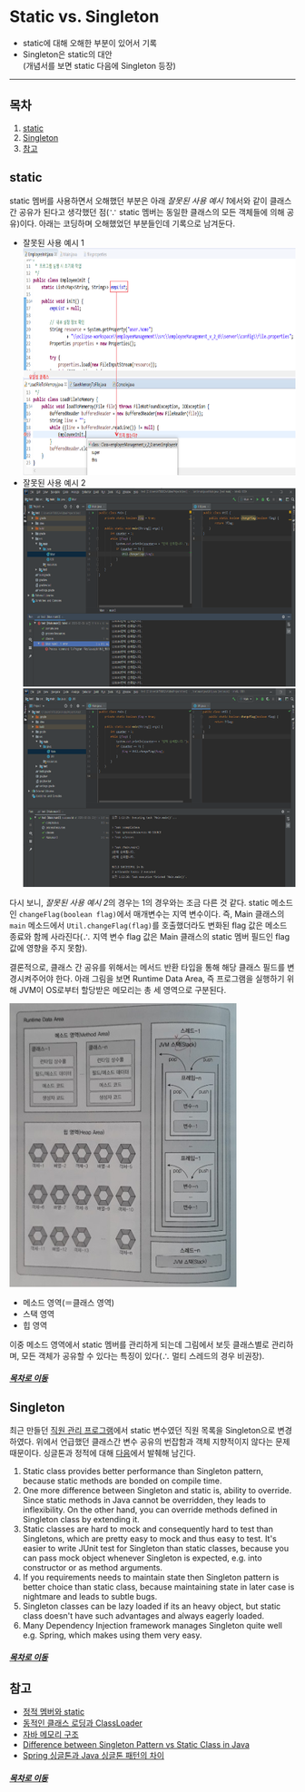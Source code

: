 Static vs. Singleton
=====
* static에 대해 오해한 부분이 있어서 기록
* Singleton은 static의 대안  
  (개념서를 보면 static 다음에 Singleton 등장)
- - -
## 목차
1. [static](#static)
2. [Singleton](#Singleton)
3. [참고](#참고)

## static
static 멤버를 사용하면서 오해했던 부분은 아래 *잘못된 사용 예시 1*에서와 같이 클래스 간 공유가 된다고 생각했던 점(∵ static 멤버는 동일한 클래스의 모든 객체들에 의해 공유)이다. 아래는 코딩하며 오해했었던 부분들인데 기록으로 남겨둔다.

* 잘못된 사용 예시 1  
	<img src="../../img/static_load_time.png" width="600" height="400"></br>
* 잘못된 사용 예시 2  
	<img src="../../img/static_1.png" width="800" height="350"></br>
	<img src="../../img/static_2.png" width="800" height="350"></br>

다시 보니, *잘못된 사용 예시 2*의 경우는 1의 경우와는 조금 다른 것 같다. static 메소드인 `changeFlag(boolean flag)`에서 매개변수는 지역 변수이다. 즉, Main 클래스의 `main` 메소드에서 `Util.changeFlag(flag)`를 호출했더라도 변화된 flag 값은 메소드 종료와 함께 사라진다(∴ 지역 변수 flag 값은 Main 클래스의 static 멤버 필드인 flag 값에 영향을 주지 못함).

결론적으로, 클래스 간 공유를 위해서는 메서드 반환 타입을 통해 해당 클래스 필드를 변경시켜주어야 한다. 아래 그림을 보면 Runtime Data Area, 즉 프로그램을 실행하기 위해 JVM이 OS로부터 할당받은 메모리는 총 세 영역으로 구분된다.

<img src="../../img/runtime_data_area.jpg" width="400" height="500"></br>

* 메소드 영역(＝클래스 영역)
* 스택 영역
* 힙 영역

이중 메소드 영역에서 static 멤버를 관리하게 되는데 그림에서 보듯 클래스별로 관리하며, 모든 객체가 공유할 수 있다는 특징이 있다(∴ 멀티 스레드의 경우 비권장).

##### [목차로 이동](#목차)

## Singleton
최근 만들던 [직원 관리 프로그램](https://github.com/nara1030/EmployeeManagementSystem)에서 static 변수였던 직원 목록을 Singleton으로 변경하였다. 위에서 언급했던 클래스간 변수 공유의 번잡함과 객체 지향적이지 않다는 문제 때문이다. 싱글톤과 정적에 대해 [다음](https://javarevisited.blogspot.com/2013/03/difference-between-singleton-pattern-vs-static-class-java.html)에서 발췌해 남긴다.

1. Static class provides better performance than Singleton pattern, because static methods are bonded on compile time.
2. One more difference between Singleton and static is, ability to override. Since static methods in Java cannot be overridden, they leads to inflexibility. On the other hand, you can override methods defined in Singleton class by extending it.
3. Static classes are hard to mock and consequently hard to test than Singletons, which are pretty easy to mock and thus easy to test. It's easier to write JUnit test for Singleton than static classes, because you can pass mock object whenever Singleton is expected, e.g. into constructor or as method arguments.
4. If you requirements needs to maintain state then Singleton pattern is better choice than static class, because maintaining state in later case is nightmare and leads to subtle bugs.
5. Singleton classes can be lazy loaded if its an heavy object, but static class doesn't have such advantages and always eagerly loaded.
6. Many Dependency Injection framework manages Singleton quite well e.g. Spring, which makes using them very easy.

##### [목차로 이동](#목차)

## 참고
* [정적 멤버와 static](https://blog.naver.com/heartflow89/220959033435)
* [동적인 클래스 로딩과 ClassLoader](https://javacan.tistory.com/entry/1)
* [자바 메모리 구조](https://12bme.tistory.com/142)
* [Difference between Singleton Pattern vs Static Class in Java](https://javarevisited.blogspot.com/2013/03/difference-between-singleton-pattern-vs-static-class-java.html)
* [Spring 싱글톤과 Java 싱글톤 패턴의 차이](http://blog.daum.net/rollin/8097082)

##### [목차로 이동](#목차)
